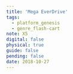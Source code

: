```yaml
---
title: 'Mega EverDrive'
tags:
  - platform_genesis
  - genre_flash-cart
note: X5
digital: false
physical: true
guide: false
pending: false
date: 2018-10-27
---
```

